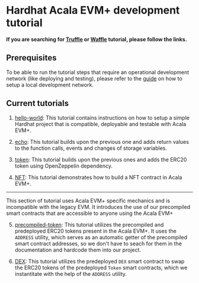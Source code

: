 # Hardhat Acala EVM+ development tutorial

**If you are searching for [Truffle](https://github.com/AcalaNetwork/truffle-tutorials) or
[Waffle](https://github.com/AcalaNetwork/waffle-tutorials) tutorial, please follow the links.**

## Prerequisites

To be able to run the tutorial steps that require an operational development network (like deploying
and testing), please refer to the [guide](https://github.com/AcalaNetwork/Acala#5-development) on
how to setup a local development network.

## Current tutorials

1. [hello-world](./hello-world/README.md): This tutorial contains instructions on how to setup a
simple Hardhat project that is compatible, deployable and testable with Acala EVM+.

2. [echo](./echo/README.md): This tutorial builds upon the previous one and adds return values to
the function calls, events and changes of storage variables.

3. [token](./token/README.md): This tutorial builds upon the previous ones and adds the ERC20 token
using OpenZeppelin dependency.

4. [NFT](./NFT/README.md): This tutorial demonstrates how to build a NFT contract in Acala EVM+.

---

This section of tutorial uses Acala EVM+ specific mechanics and is incompatible with the legacy EVM.
It introduces the use of our precompiled smart contracts that are accessible to anyone using the
Acala EVM+

5. [precompiled-token](./precompiled-token/README.md): This tutorial utilizes the precompiled and
predeployed ERC20 tokens present in the Acala EVM+. It uses the `ADDRESS` utility, which serves
as an automatic getter of the precompiled smart contract addresses, so we don't have to seach
for them in the documentation and hardcode them into our project.

6. [DEX](./DEX/README.md): This tutorial utilizes the predeployed `DEX` smart contract to swap the
ERC20 tokens of the  predeployed `Token` smart contracts, which we instantitate with the help of the
`ADDRESS` utility.